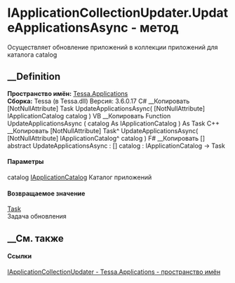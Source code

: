 # IApplicationCollectionUpdater.UpdateApplicationsAsync - метод
Осуществляет обновление приложений в коллекции приложений для каталога catalog
##  __Definition
 **Пространство имён:** [Tessa.Applications](N_Tessa_Applications.htm)  
 **Сборка:** Tessa (в Tessa.dll) Версия: 3.6.0.17
C# __Копировать
    [NotNullAttribute]
    Task UpdateApplicationsAsync(
    	[NotNullAttribute] IApplicationCatalog catalog
    )
VB __Копировать
    <NotNullAttribute>
    Function UpdateApplicationsAsync ( 
    	<NotNullAttribute> catalog As IApplicationCatalog
    ) As Task
C++ __Копировать
    [NotNullAttribute]
    Task^ UpdateApplicationsAsync(
    	[NotNullAttribute] IApplicationCatalog^ catalog
    )
F# __Копировать
     [<NotNullAttribute>]
    abstract UpdateApplicationsAsync : 
            [<NotNullAttribute>] catalog : IApplicationCatalog -> Task 
#### Параметры
catalog [IApplicationCatalog](T_Tessa_Applications_IApplicationCatalog.htm)
     Каталог приложений 
#### Возвращаемое значение
[Task](https://learn.microsoft.com/dotnet/api/system.threading.tasks.task)  
Задача обновления
## __См. также
#### Ссылки
[IApplicationCollectionUpdater -
](T_Tessa_Applications_IApplicationCollectionUpdater.htm)
[Tessa.Applications - пространство имён](N_Tessa_Applications.htm)
